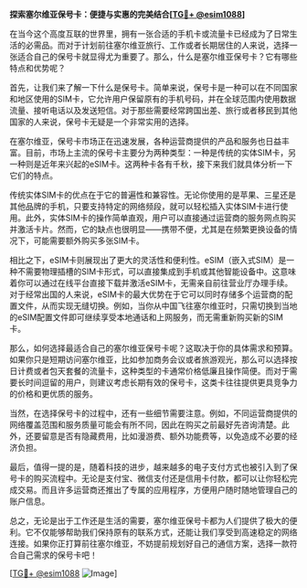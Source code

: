**探索塞尔维亚保号卡：便捷与实惠的完美结合[[TG💪+ @esim1088](https://t.me/s/esim1088)]**

在当今这个高度互联的世界里，拥有一张合适的手机卡或流量卡已经成为了日常生活的必需品。而对于计划前往塞尔维亚旅行、工作或者长期居住的人来说，选择一张适合自己的保号卡就显得尤为重要了。那么，什么是塞尔维亚保号卡？它有哪些特点和优势呢？

首先，让我们来了解一下什么是保号卡。简单来说，保号卡是一种可以在不同国家和地区使用的SIM卡，它允许用户保留原有的手机号码，并在全球范围内使用数据流量、接听电话以及发送短信。对于那些需要经常跨国出差、旅行或者移民到其他国家的人来说，保号卡无疑是一个非常实用的选择。

在塞尔维亚，保号卡市场正在迅速发展，各种运营商提供的产品和服务也日益丰富。目前，市场上主流的保号卡主要分为两种类型：一种是传统的实体SIM卡，另一种则是近年来兴起的eSIM卡。这两种卡各有千秋，接下来我们就具体分析一下它们的特点。

传统实体SIM卡的优点在于它的普遍性和兼容性。无论你使用的是苹果、三星还是其他品牌的手机，只要支持特定的网络频段，就可以轻松插入实体SIM卡进行使用。此外，实体SIM卡的操作简单直观，用户可以直接通过运营商的服务网点购买并激活卡片。然而，它的缺点也很明显——携带不便，尤其是在频繁更换设备的情况下，可能需要额外购买多张SIM卡。

相比之下，eSIM卡则展现出了更大的灵活性和便利性。eSIM（嵌入式SIM）是一种不需要物理插槽的SIM卡形式，可以直接集成到手机或其他智能设备中。这意味着你可以通过在线平台直接下载并激活eSIM卡，无需亲自前往营业厅办理手续。对于经常出国的人来说，eSIM卡的最大优势在于它可以同时存储多个运营商的配置文件，从而实现无缝切换。例如，当你从中国飞往塞尔维亚时，只需切换到当地的eSIM配置文件即可继续享受本地通话和上网服务，而无需重新购买新的SIM卡。

那么，如何选择最适合自己的塞尔维亚保号卡呢？这取决于你的具体需求和预算。如果你只是短期访问塞尔维亚，比如参加商务会议或者旅游观光，那么可以选择按日计费或者包天套餐的流量卡，这种类型的卡通常价格低廉且操作简便。而对于需要长时间逗留的用户，则建议考虑长期有效的保号卡，这类卡往往提供更具竞争力的价格和更优质的服务。

当然，在选择保号卡的过程中，还有一些细节需要注意。例如，不同运营商提供的网络覆盖范围和服务质量可能会有所不同，因此在购买之前最好先咨询清楚。此外，还要留意是否有隐藏费用，比如漫游费、额外功能费等，以免造成不必要的经济负担。

最后，值得一提的是，随着科技的进步，越来越多的电子支付方式也被引入到了保号卡的购买流程中。无论是支付宝、微信支付还是信用卡付款，都可以让你轻松完成交易。而且许多运营商还推出了专属的应用程序，方便用户随时随地管理自己的账户信息。

总之，无论是出于工作还是生活的需要，塞尔维亚保号卡都为人们提供了极大的便利。它不仅能够帮助我们保持原有的联系方式，还能让我们享受到高速稳定的网络连接。如果你正打算前往塞尔维亚，不妨提前规划好自己的通信方案，选择一款符合自己需求的保号卡吧！

[[TG💪+ @esim1088](https://t.me/s/esim1088) ![Image](https://i.postimg.cc/4NQfJmqS/Snipaste-2025-05-13-00-14-12.png)]
